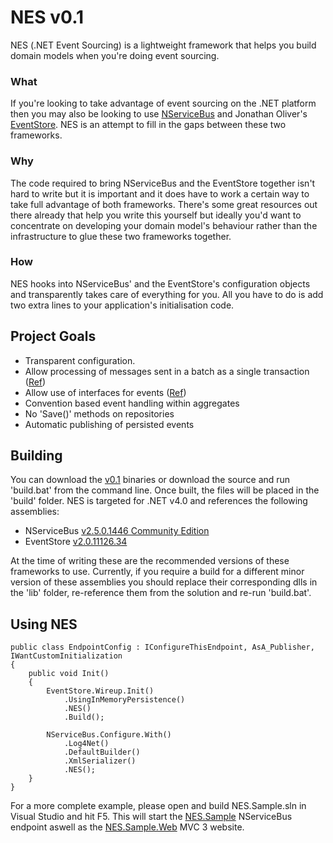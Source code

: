 NES v0.1
======================================================================

NES (.NET Event Sourcing) is a lightweight framework that helps you build domain models when you're doing event sourcing.

### What
If you're looking to take advantage of event sourcing on the .NET platform then you may also be looking to use [NServiceBus](http://www.nservicebus.com) and Jonathan Oliver's [EventStore](https://github.com/joliver/eventstore). NES is an attempt to fill in the gaps between these two frameworks.

### Why
The code required to bring NServiceBus and the EventStore together isn't hard to write but it is important and it does have to work a certain way to take full advantage of both frameworks. There's some great resources out there already that help you write this yourself but ideally you'd want to concentrate on developing your domain model's behaviour rather than the infrastructure to glue these two frameworks together.

### How
NES hooks into NServiceBus' and the EventStore's configuration objects and transparently takes care of everything for you. All you have to do is add two extra lines to your application's initialisation code.

## Project Goals
* Transparent configuration.
* Allow processing of messages sent in a batch as a single transaction ([Ref](http://www.udidahan.com/2008/03/30/nservicebus-explanations-3/))
* Allow use of interfaces for events ([Ref](http://www.nservicebus.com/MessagesAsInterfaces.aspx))
* Convention based event handling within aggregates
* No 'Save()' methods on repositories
* Automatic publishing of persisted events

## Building
You can download the [v0.1](http://github.com/downloads/elliotritchie/NES/NES.0.1.zip) binaries or download the source and run 'build.bat' from the command line. Once built, the files will be placed in the 'build' folder. NES is targeted for .NET v4.0 and references the following assemblies:

* NServiceBus [v2.5.0.1446 Community Edition](http://www.nservicebus.com/downloads/Community.NServiceBus.2.5.0.1446.zip)
* EventStore [v2.0.11126.34](http://github.com/downloads/joliver/EventStore/EventStore-2.0.11126.34-net40.zip)

At the time of writing these are the recommended versions of these frameworks to use. Currently, if you require a build for a different minor version of these assemblies you should replace their corresponding dlls in the 'lib' folder, re-reference them from the solution and re-run 'build.bat'.

## Using NES

	public class EndpointConfig : IConfigureThisEndpoint, AsA_Publisher, IWantCustomInitialization
	{
		public void Init()
		{
			EventStore.Wireup.Init()
				.UsingInMemoryPersistence()
				.NES()
				.Build();

			NServiceBus.Configure.With()
				.Log4Net()
				.DefaultBuilder()
				.XmlSerializer()
				.NES();
		}
	}

For a more complete example, please open and build NES.Sample.sln in Visual Studio and hit F5. This will start the [NES.Sample](https://github.com/elliotritchie/NES/tree/master/sample/NES.Sample) NServiceBus endpoint aswell as the [NES.Sample.Web](https://github.com/elliotritchie/NES/tree/master/sample/NES.Sample.Web) MVC 3 website.